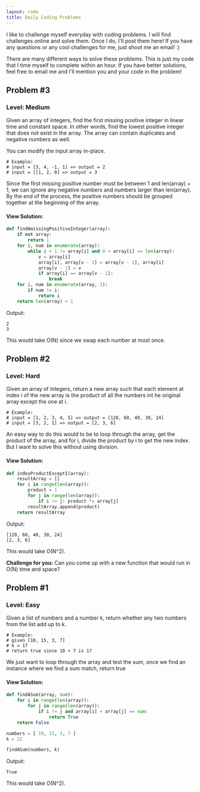 ```yaml
---
layout: code
title: Daily Coding Problems
---
```


I like to challenge myself everyday with coding problems. I will find challenges online and solve them. Once I do, I'll post them here! If you have any questions or any cool challenges for me, just shoot me an email! :)

There are many different ways to solve these problems. This is just my code that I time myself to complete within an hour. If you have better solutions, feel free to email me and I'll mention you and your code in the problem!

## Problem #3
### Level: Medium

Given an array of integers, find the first missing positive integer in linear time and constant space. In other words, find the lowest positive integer that does not exist in the array. The array can contain duplicates and negative numbers as well.

You can modify the input array in-place.

```
# Example:
# input = [3, 4, -1, 1] => output = 2
# input = [[1, 2, 0] => output = 3
```

Since the first missing positive number must be between 1 and len(array) + 1, we can ignore any negative numbers and numbers larger than len(array). By the end of the process, the positive numbers should be grouped together at the beginning of the array. 

#### View Solution:

```python
def findAmissingPositiveInteger(array):
    if not array:
        return 1
    for i, num in enumerate(array):
        while i + 1 != array[i] and 0 < array[i] <= len(array):
            v = array[i]
            array[i], array[v - 1] = array[v - 1], array[i]
            array[v - 1] = v
            if array[i] == array[v - 1]:
                break
    for i, num in enumerate(array, 1):
        if num != i:
            return i
    return len(array) + 1
```

Output:
```
2
3
```

This would take O(N) since we swap each number at most once. 


## Problem #2
### Level: Hard

Given an array of integers, return a new array such that each element at index i of the new array is the product of all the numbers int he original array except the one at i.

```
# Example:
# input = [1, 2, 3, 4, 5] => output = [120, 60, 40, 30, 24]
# input = [3, 2, 1] => output = [2, 3, 6]
```

An easy way to do this would to be to loop through the array, get the product of the array, and for i, divide the product by i to get the new index. But I want to solve this without using division.

#### View Solution:

```python
def indexProductExceptI(array):
    resultArray = []
    for i in range(len(array)):
        product = 1
        for j in range(len(array)):
            if i != j: product *= array[j]
        resultArray.append(product)
    return resultArray
```


Output:
```
[120, 60, 40, 30, 24]
[2, 3, 6]
```

This would take O(N^2). 

**Challenge for you:** Can you come up with a new function that would run in O(N) time and space?

## Problem #1
### Level: Easy

Given a list of numbers and a number k, return whether any two numbers from the list add up to k.

```
# Example:
# given [10, 15, 3, 7]
# k = 17
# return true since 10 + 7 is 17
```
We just want to loop through the array and test the sum, once we find an instance where we find a sum match, return true

#### View Solution:

```python
def findASum(array, sum):
    for i in range(len(array)):
        for j in range(len(array)):
            if i != j and array[i] + array[j] == sum:
                return True
    return False

numbers = [ 10, 15, 3, 7 ]
k = 22

findASum(numbers, k)
```

Output:
```
True
```

This would take O(N^2).